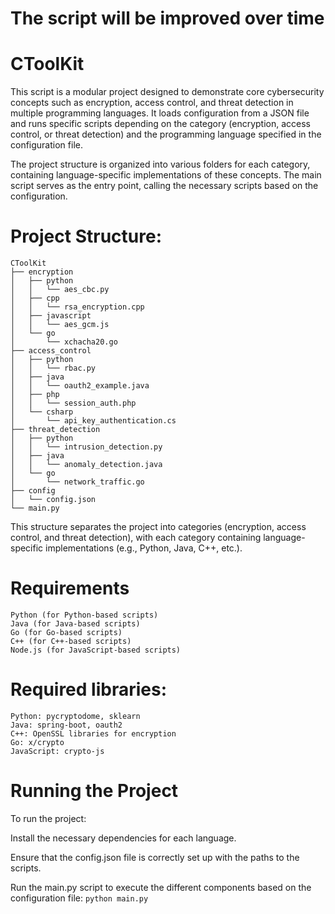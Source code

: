 # The script will be improved over time

# CToolKit

This script is a modular project designed to demonstrate core cybersecurity concepts such as encryption, access control, and threat detection in multiple programming languages. It loads configuration from a JSON file and runs specific scripts depending on the category (encryption, access control, or threat detection) and the programming language specified in the configuration file.

The project structure is organized into various folders for each category, containing language-specific implementations of these concepts. The main script serves as the entry point, calling the necessary scripts based on the configuration.


# Project Structure:

```
CToolKit
├── encryption
│   ├── python
│   │   └── aes_cbc.py
│   ├── cpp
│   │   └── rsa_encryption.cpp
│   ├── javascript
│   │   └── aes_gcm.js
│   └── go
│       └── xchacha20.go
├── access_control
│   ├── python
│   │   └── rbac.py
│   ├── java
│   │   └── oauth2_example.java
│   ├── php
│   │   └── session_auth.php
│   └── csharp
│       └── api_key_authentication.cs
├── threat_detection
│   ├── python
│   │   └── intrusion_detection.py
│   ├── java
│   │   └── anomaly_detection.java
│   └── go
│       └── network_traffic.go
├── config
│   └── config.json
└── main.py
```
This structure separates the project into categories (encryption, access control, and threat detection), with each category containing language-specific implementations (e.g., Python, Java, C++, etc.).



# Requirements
```
Python (for Python-based scripts)
Java (for Java-based scripts)
Go (for Go-based scripts)
C++ (for C++-based scripts)
Node.js (for JavaScript-based scripts)
```
# Required libraries:
```
Python: pycryptodome, sklearn
Java: spring-boot, oauth2
C++: OpenSSL libraries for encryption
Go: x/crypto
JavaScript: crypto-js
```
# Running the Project
To run the project:

Install the necessary dependencies for each language.

Ensure that the config.json file is correctly set up with the paths to the scripts.

Run the main.py script to execute the different components based on the configuration file:
```python main.py```

